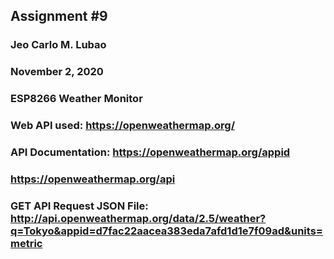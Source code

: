 ## Assignment #9
### Jeo Carlo M. Lubao
### November 2, 2020
### ESP8266 Weather Monitor
### Web API used: https://openweathermap.org/
### API Documentation: https://openweathermap.org/appid
###                    https://openweathermap.org/api
### GET API Request JSON File: http://api.openweathermap.org/data/2.5/weather?q=Tokyo&appid=d7fac22aacea383eda7afd1d1e7f09ad&units=metric